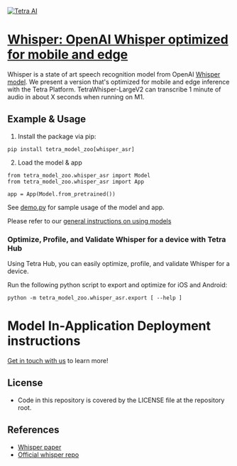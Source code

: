 [![Tetra AI](https://tetra.ai/img/logo.svg)](https://tetra.ai/)

# [Whisper: OpenAI Whisper optimized for mobile and edge](https://pr-119.dl2059zyljmsx.amplifyapp.com/model-zoo/whisper_asr)

Whisper is a state of art speech recognition model from OpenAI [Whisper model](https://github.com/openai/whisper/tree/main). We present a version that's optimized for mobile and edge inference with the Tetra Platform. TetraWhisper-LargeV2 can transcribe 1 minute of audio in about X seconds when running on M1.


## Example & Usage

1. Install the package via pip:
```
pip install tetra_model_zoo[whisper_asr]
```

2. Load the model & app
```
from tetra_model_zoo.whisper_asr import Model
from tetra_model_zoo.whisper_asr import App

app = App(Model.from_pretrained())
```

See [demo.py](demo.py) for sample usage of the model and app.

Please refer to our [general instructions on using models](../../#tetra-model-zoo)

### Optimize, Profile, and Validate Whisper for a device with Tetra Hub
Using Tetra Hub, you can easily optimize, profile, and validate Whisper for a device.

Run the following python script to export and optimize for iOS and Android:
```
python -m tetra_model_zoo.whisper_asr.export [ --help ]
```

# Model In-Application Deployment instructions
<a href="mailto:support@tetra.ai?subject=Request Access for Tetra Hub&body=Interest in using Whisper in model zoo for deploying on-device.">Get in touch with us</a> to learn more!


## License
- Code in this repository is covered by the LICENSE file at the repository root.


## References
* [Whisper paper](https://cdn.openai.com/papers/whisper.pdf)
* [Official whisper repo](https://github.com/openai/whisper/tree/main)
